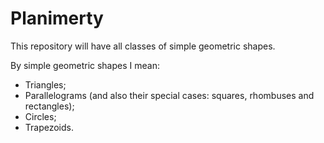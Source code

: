 # Planimerty
This repository will have all classes of simple geometric shapes.

By simple geometric shapes I mean:
* Triangles;
* Parallelograms (and also their special cases: squares, rhombuses and rectangles);
* Circles;
* Trapezoids.
